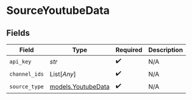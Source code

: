 # SourceYoutubeData


## Fields

| Field                                          | Type                                           | Required                                       | Description                                    |
| ---------------------------------------------- | ---------------------------------------------- | ---------------------------------------------- | ---------------------------------------------- |
| `api_key`                                      | *str*                                          | :heavy_check_mark:                             | N/A                                            |
| `channel_ids`                                  | List[*Any*]                                    | :heavy_check_mark:                             | N/A                                            |
| `source_type`                                  | [models.YoutubeData](../models/youtubedata.md) | :heavy_check_mark:                             | N/A                                            |